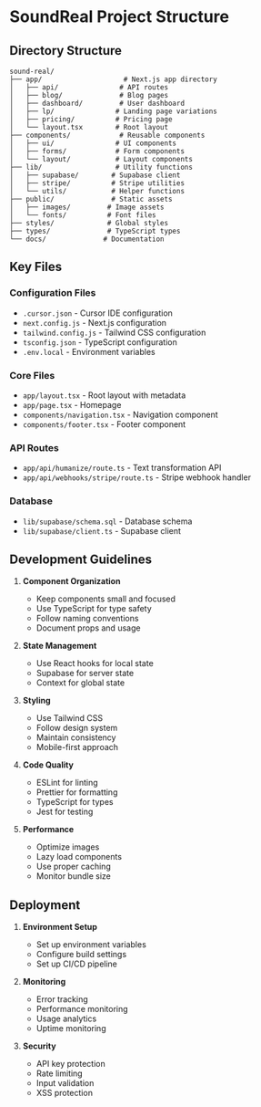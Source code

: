 # SoundReal Project Structure

## Directory Structure

```
sound-real/
├── app/                    # Next.js app directory
│   ├── api/               # API routes
│   ├── blog/              # Blog pages
│   ├── dashboard/         # User dashboard
│   ├── lp/               # Landing page variations
│   ├── pricing/          # Pricing page
│   └── layout.tsx        # Root layout
├── components/            # Reusable components
│   ├── ui/               # UI components
│   ├── forms/            # Form components
│   └── layout/           # Layout components
├── lib/                  # Utility functions
│   ├── supabase/        # Supabase client
│   ├── stripe/          # Stripe utilities
│   └── utils/           # Helper functions
├── public/              # Static assets
│   ├── images/         # Image assets
│   └── fonts/          # Font files
├── styles/             # Global styles
├── types/              # TypeScript types
└── docs/              # Documentation
```

## Key Files

### Configuration Files
- `.cursor.json` - Cursor IDE configuration
- `next.config.js` - Next.js configuration
- `tailwind.config.js` - Tailwind CSS configuration
- `tsconfig.json` - TypeScript configuration
- `.env.local` - Environment variables

### Core Files
- `app/layout.tsx` - Root layout with metadata
- `app/page.tsx` - Homepage
- `components/navigation.tsx` - Navigation component
- `components/footer.tsx` - Footer component

### API Routes
- `app/api/humanize/route.ts` - Text transformation API
- `app/api/webhooks/stripe/route.ts` - Stripe webhook handler

### Database
- `lib/supabase/schema.sql` - Database schema
- `lib/supabase/client.ts` - Supabase client

## Development Guidelines

1. **Component Organization**
   - Keep components small and focused
   - Use TypeScript for type safety
   - Follow naming conventions
   - Document props and usage

2. **State Management**
   - Use React hooks for local state
   - Supabase for server state
   - Context for global state

3. **Styling**
   - Use Tailwind CSS
   - Follow design system
   - Maintain consistency
   - Mobile-first approach

4. **Code Quality**
   - ESLint for linting
   - Prettier for formatting
   - TypeScript for types
   - Jest for testing

5. **Performance**
   - Optimize images
   - Lazy load components
   - Use proper caching
   - Monitor bundle size

## Deployment

1. **Environment Setup**
   - Set up environment variables
   - Configure build settings
   - Set up CI/CD pipeline

2. **Monitoring**
   - Error tracking
   - Performance monitoring
   - Usage analytics
   - Uptime monitoring

3. **Security**
   - API key protection
   - Rate limiting
   - Input validation
   - XSS protection 